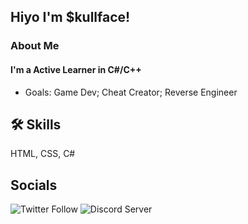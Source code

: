 
## Hiyo I'm $kullface! 


###  About Me
#### I'm a Active Learner in C#/C++

* Goals: Game Dev; Cheat Creator; Reverse Engineer


## 🛠 Skills
HTML, CSS, C#

## Socials

![Twitter Follow](https://img.shields.io/twitter/follow/KoriaVR?style=for-the-badge&logo=Twitter)
![Discord Server](https://img.shields.io/badge/My%20Discord-%20discord.gg%2Fwinners-blueviolet?style=for-the-badge&logo=DIscord)

